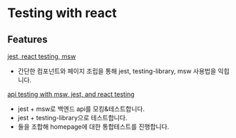 # Testing with react

## Features

[jest, react testing, msw](./simple-testing/README.md)

- 간단한 컴포넌트와 페이지 조립을 통해 jest, testing-library, msw 사용법을 익힙니다.

[api testing with msw, jest, and react testing](./async-testing/README.md)

- jest + msw로 백엔드 api를 모킹&테스트합니다.
- jest + testing-library으로 테스트합니다.
- 둘을 조합해 homepage에 대한 통합테스트를 진행합니다.
